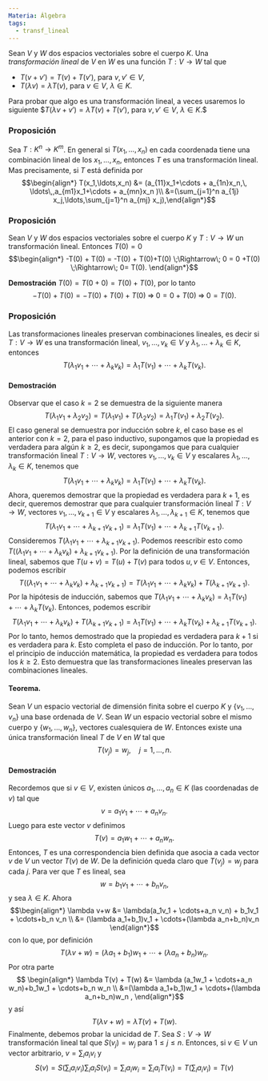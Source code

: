 ```yaml
---
Materia: Álgebra
tags:
  - transf_lineal
---
```

Sean $V$ y $W$ dos espacios vectoriales sobre el cuerpo $K$. Una *transformación lineal* de $V$ en $W$ es una función $T:V \to W$  tal que
- $T(v+v') = T(v)+ T(v')$, para $v,v' \in V$,
- $T(\lambda v) = \lambda T(v)$, para $v \in V$, $\lambda \in K$.

Para probar que algo es una transformación lineal, a veces usaremos lo siguiente $$T(\lambda v+v') = \lambda T(v)+ T(v')$, para $v,v' \in V$, $\lambda \in K.$$

### Proposición
Sea $T: K^n \to K^m$. En  general si $T(x_1,\ldots,x_n)$ en cada coordenada tiene una combinación lineal de los $x_1,\ldots,x_n$,  entonces $T$ es una transformación lineal. Mas precisamente, si $T$ está definida por $$\begin{align*} T(x_1,\ldots,x_n) &= (a_{11}x_1+\cdots + a_{1n}x_n,\, \ldots\,,a_{m1}x_1+\cdots + a_{mn}x_n )\\ &=(\sum_{j=1}^n a_{1j} x_j,\ldots,\sum_{j=1}^n a_{mj} x_j),\end{align*}$$



### Proposición
Sean $V$ y $W$ dos espacios vectoriales sobre el cuerpo $K$ y 	 $T:V \to W$			un transformación lineal. Entonces $T(0) =0$
$$\begin{align*} -T(0) + T(0) = -T(0) + T(0)+T(0) \;\Rightarrow\; 0 = 0 +T(0) \;\Rightarrow\; 0= T(0). \end{align*}$$

**Demostración** $T(0) = T(0+0) = T(0) + T(0)$, por lo tanto $$-T(0) + T(0) = -T(0) + T(0)+T(0) \;\Rightarrow\; 0 = 0 +T(0) \;\Rightarrow\; 0= T(0).$$


### Proposición
Las transformaciones lineales preservan  combinaciones lineales, es decir si $T:V \to W$ es una transformación lineal, $v_1,\ldots,v_k \in V$ y $\lambda_1, \ldots+ \lambda_k \in K$,  entonces $$ T(\lambda_1 v_1 + \cdots+ \lambda_k v_k) = \lambda_1 T(v_1) + \cdots+ \lambda_k T(v_k). $$

#### Demostración
Observar que el caso $k=2$ se demuestra de la siguiente manera $$ T(\lambda_1 v_1 +  \lambda_2 v_2) =T(\lambda_1 v_1) + T(\lambda_2 v_2) =\lambda_1 T(v_1) + \lambda_2T( v_2). $$El caso general se demuestra por inducción sobre $k$, el caso base es el anterior con $k=2$, para el paso inductivo, supongamos que la propiedad es verdadera para algún $k \geq 2$, es decir, supongamos que para cualquier transformación lineal $T:V \to W$, vectores $v_1,\ldots,v_k \in V$ y escalares $\lambda_1, \ldots, \lambda_k \in K$, tenemos que $$ T(\lambda_1 v_1 + \cdots+ \lambda_k v_k) = \lambda_1 T(v_1) + \cdots+ \lambda_k T(v_k). $$
Ahora, queremos demostrar que la propiedad es verdadera para $k+1$, es decir, queremos demostrar que para cualquier transformación lineal $T:V \to W$, vectores $v_1,\ldots,v_{k+1} \in V$ y escalares $\lambda_1, \ldots, \lambda_{k+1} \in K$, tenemos que $$ T(\lambda_1 v_1 + \cdots+ \lambda_{k+1} v_{k+1}) = \lambda_1 T(v_1) + \cdots+ \lambda_{k+1} T(v_{k+1}). $$
Consideremos $T(\lambda_1 v_1 + \cdots+ \lambda_{k+1} v_{k+1})$. Podemos reescribir esto como $T((\lambda_1 v_1 + \cdots+ \lambda_k v_k) + \lambda_{k+1} v_{k+1})$. Por la definición de una transformación lineal, sabemos que $T(u+v) = T(u) + T(v)$ para todos $u, v \in V$. Entonces, podemos escribir $$T((\lambda_1 v_1 + \cdots+ \lambda_k v_k) + \lambda_{k+1} v_{k+1}) = T(\lambda_1 v_1 + \cdots+ \lambda_k v_k) + T(\lambda_{k+1} v_{k+1}).$$
Por la hipótesis de inducción, sabemos que $T(\lambda_1 v_1 + \cdots+ \lambda_k v_k) = \lambda_1 T(v_1) + \cdots+ \lambda_k T(v_k)$. Entonces, podemos escribir $$T(\lambda_1 v_1 + \cdots+ \lambda_k v_k) + T(\lambda_{k+1} v_{k+1}) = \lambda_1 T(v_1) + \cdots+ \lambda_k T(v_k) + \lambda_{k+1} T(v_{k+1}).$$
Por lo tanto, hemos demostrado que la propiedad es verdadera para $k+1$ si es verdadera para $k$. Esto completa el paso de inducción. Por lo tanto, por el principio de inducción matemática, la propiedad es verdadera para todos los $k \geq 2$. Esto demuestra que las transformaciones lineales preservan las combinaciones lineales. 


#### Teorema. 
Sean $V$ un espacio vectorial de dimensión finita sobre el cuerpo $K$ y $\{v_1,\ldots,v_n\}$  una base ordenada de $V$. Sean $W$ un espacio vectorial sobre el mismo cuerpo y $\{w_1,\ldots,w_n\}$, vectores cualesquiera de $W$. Entonces existe una única transformación  lineal $T$ de $V$ en $W$ tal que
$$T(v_j) = w_j, \quad j=1,\ldots,n.$$

#### Demostración
Recordemos que si $v \in V$,  existen únicos $a_1,\ldots,a_n \in K$ (las coordenadas de $v$) tal que $$v = a_1v_1 + \cdots+a_n v_n.$$Luego para este vector $v$  definimos $$T(v) = a_1w_1 + \cdots+a_n w_n.$$Entonces, $T$ es una correspondencia bien definida que asocia a cada vector $v$ 
de $V$ un vector $T(v)$ de $W$. De la definición queda claro que $T(v_j) = w_j$ para cada $j$. Para ver que $T$ es lineal, sea $$w = b_1v_1 + \cdots+b_n v_n,$$ y sea  $\lambda \in K$. Ahora $$\begin{align*} \lambda v+w &= \lambda(a_1v_1 + \cdots+a_n v_n) + b_1v_1 + \cdots+b_n v_n \\ &= (\lambda a_1+b_1)v_1 + \cdots+(\lambda a_n+b_n)v_n \end{align*}$$con lo que, por definición $$T(\lambda v+w) =(\lambda a_1+b_1)w_1 + \cdots+(\lambda a_n+b_n)w_n. $$Por otra parte$$ \begin{align*} \lambda  T(v) + T(w) &= \lambda (a_1w_1 + \cdots+a_n w_n)+b_1w_1 + \cdots+b_n w_n	 \\ &=(\lambda a_1+b_1)w_1 + \cdots+(\lambda a_n+b_n)w_n ,		\end{align*}$$ y así $$T(\lambda v+w) = 	\lambda  T(v) + T(w).$$Finalmente,  debemos probar la unicidad de $T$. Sea $S: V \to W$ transformación lineal tal que $S(v_j) = w_j$ para $1 \le j \le n$. Entonces,  si $v \in V$ un vector arbitrario, $v = \sum_i a_i v_i$ y $$S(v) = S(\sum_i a_i v_i)\sum_i a_i S( v_i) = \sum_i a_iw_i = 
	                     \sum_i a_i T( v_i) =  T(\sum_i a_i v_i) = T(v)$$




